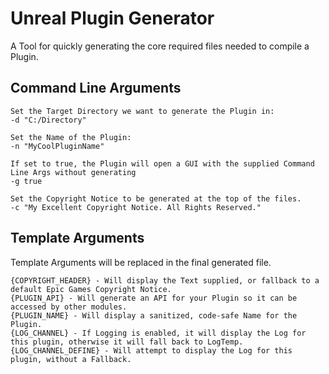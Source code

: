 # Unreal Plugin Generator
 A Tool for quickly generating the core required files needed to compile a Plugin.

## Command Line Arguments
```
Set the Target Directory we want to generate the Plugin in:
-d "C:/Directory"

Set the Name of the Plugin:
-n "MyCoolPluginName"

If set to true, the Plugin will open a GUI with the supplied Command Line Args without generating
-g true

Set the Copyright Notice to be generated at the top of the files.
-c "My Excellent Copyright Notice. All Rights Reserved."
```

## Template Arguments
Template Arguments will be replaced in the final generated file.
```
{COPYRIGHT_HEADER} - Will display the Text supplied, or fallback to a default Epic Games Copyright Notice.
{PLUGIN_API} - Will generate an API for your Plugin so it can be accessed by other modules.
{PLUGIN_NAME} - Will display a sanitized, code-safe Name for the Plugin.
{LOG_CHANNEL} - If Logging is enabled, it will display the Log for this plugin, otherwise it will fall back to LogTemp.
{LOG_CHANNEL_DEFINE} - Will attempt to display the Log for this plugin, without a Fallback.
```

